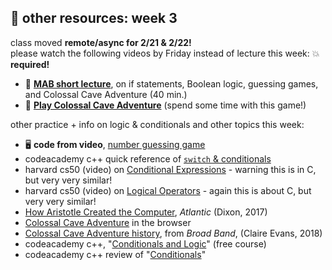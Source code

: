 ## 🤖 other resources: week 3

class moved **remote/async for 2/21 & 2/22!** \
please watch the following videos by Friday instead of lecture this week: 💥**required!**
- 🎥 [**MAB short lecture**](https://www.loom.com/share/3b29bc9e155b4c9ca1da1661e738a60a?sid=23ebfa78-5bbe-4b29-a752-731be0419506), on if statements, Boolean logic, guessing games, and Colossal Cave Adventure (40 min.)
- 🎥 [**Play Colossal Cave Adventure**](https://grack.com/demos/adventure/) (spend some time with this game!) 

other practice + info on logic & conditionals and other topics this week:
- 🖥️ **code from video**, [number guessing game](https://replit.com/@mab253/number-guess-1#main.cpp)
- codeacademy c++ quick reference of [`switch` & conditionals](https://www.codecademy.com/resources/docs/cpp/conditionals)
- harvard cs50 (video) on [Conditional Expressions](https://video.cs50.io/1wsaV5nVC7g) - warning this is in C, but very very similar!
- harvard cs50 (video) on [Logical Operators](https://video.cs50.io/f1xZf4iJDWE) - again this is about C, but very very similar!
- [How Aristotle Created the Computer](https://www.theatlantic.com/technology/archive/2017/03/aristotle-computer/518697/), _Atlantic_ (Dixon, 2017)
- [Colossal Cave Adventure](https://grack.com/demos/adventure/) in the browser
- [Colossal Cave Adventure history](https://onezero.medium.com/the-woman-who-inspired-one-of-the-first-hit-video-games-by-mapping-the-worlds-longest-cave-ef572ccde6d2), from _Broad Band_, (Claire Evans, 2018)
- codeacademy c++, "[Conditionals and Logic](https://www.codecademy.com/courses/learn-c-plus-plus/lessons/cpp-conditionals-and-logic/exercises/introduction)" (free course)
- codeacademy c++ review of "[Conditionals](https://www.codecademy.com/courses/learn-c-plus-plus/lessons/cpp-conditionals-and-logic/exercises/review)"
